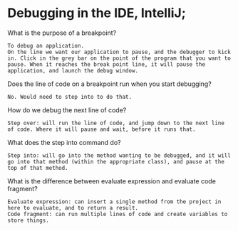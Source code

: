 #  Debugging in the IDE, IntelliJ;

What is the purpose of a breakpoint?
```
To debug an application.
On the line we want our application to pause, and the debugger to kick in. Click in the grey bar on the point of the program that you want to pause. When it reaches the break point line, it will pause the application, and launch the debug window.
```


Does the line of code on a breakpoint run when you start debugging?
```
No. Would need to step into to do that.
```

How do we debug the next line of code?
```
Step over: will run the line of code, and jump down to the next line of code. Where it will pause and wait, before it runs that.
```
What does the step into command do?
```
Step into: will go into the method wanting to be debugged, and it will go into that method (within the appropriate class), and pause at the top of that method.
```


What is the difference between evaluate expression and evaluate code fragment?
```
Evaluate expression: can insert a single method from the project in here to evaluate, and to return a result.
Code fragment: can run multiple lines of code and create variables to store things.
```



